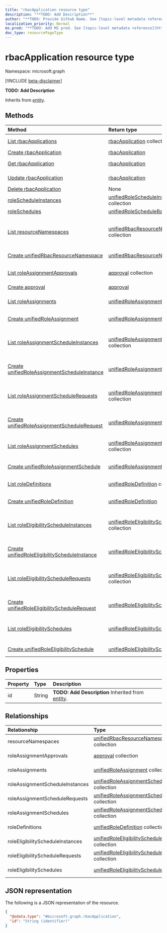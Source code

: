 ```yaml
---
title: "rbacApplication resource type"
description: "**TODO: Add Description**"
author: "**TODO: Provide Github Name. See [topic-level metadata reference](https://msgo.azurewebsites.net/add/document/guidelines/metadata.html#topic-level-metadata)**"
localization_priority: Normal
ms.prod: "**TODO: Add MS prod. See [topic-level metadata reference](https://msgo.azurewebsites.net/add/document/guidelines/metadata.html#topic-level-metadata)**"
doc_type: resourcePageType
---
```


# rbacApplication resource type

Namespace: microsoft.graph

[!INCLUDE [beta-disclaimer](../../includes/beta-disclaimer.md)]

**TODO: Add Description**


Inherits from [entity](../resources/entity.md).

## Methods
|Method|Return type|Description|
|:---|:---|:---|
|[List rbacApplications](../api/rbacapplication-list.md)|[rbacApplication](../resources/rbacapplication.md) collection|Get a list of the [rbacApplication](../resources/rbacapplication.md) objects and their properties.|
|[Create rbacApplication](../api/rbacapplication-create.md)|[rbacApplication](../resources/rbacapplication.md)|Create a new [rbacApplication](../resources/rbacapplication.md) object.|
|[Get rbacApplication](../api/rbacapplication-get.md)|[rbacApplication](../resources/rbacapplication.md)|Read the properties and relationships of a [rbacApplication](../resources/rbacapplication.md) object.|
|[Update rbacApplication](../api/rbacapplication-update.md)|[rbacApplication](../resources/rbacapplication.md)|Update the properties of a [rbacApplication](../resources/rbacapplication.md) object.|
|[Delete rbacApplication](../api/rbacapplication-delete.md)|None|Deletes a [rbacApplication](../resources/rbacapplication.md) object.|
|[roleScheduleInstances](../api/rbacapplication-rolescheduleinstances.md)|[unifiedRoleScheduleInstanceBase](../resources/unifiedrolescheduleinstancebase.md) collection|**TODO: Add Description**|
|[roleSchedules](../api/rbacapplication-roleschedules.md)|[unifiedRoleScheduleBase](../resources/unifiedroleschedulebase.md) collection|**TODO: Add Description**|
|[List resourceNamespaces](../api/rbacapplication-list-resourcenamespaces.md)|[unifiedRbacResourceNamespace](../resources/unifiedrbacresourcenamespace.md) collection|Get the unifiedRbacResourceNamespace resources from the resourceNamespaces navigation property.|
|[Create unifiedRbacResourceNamespace](../api/rbacapplication-post-resourcenamespaces.md)|[unifiedRbacResourceNamespace](../resources/unifiedrbacresourcenamespace.md)|Create a new unifiedRbacResourceNamespace object.|
|[List roleAssignmentApprovals](../api/rbacapplication-list-roleassignmentapprovals.md)|[approval](../resources/approval.md) collection|Get the approval resources from the roleAssignmentApprovals navigation property.|
|[Create approval](../api/rbacapplication-post-roleassignmentapprovals.md)|[approval](../resources/approval.md)|Create a new approval object.|
|[List roleAssignments](../api/rbacapplication-list-roleassignments.md)|[unifiedRoleAssignment](../resources/unifiedroleassignment.md) collection|Get the unifiedRoleAssignment resources from the roleAssignments navigation property.|
|[Create unifiedRoleAssignment](../api/rbacapplication-post-roleassignments.md)|[unifiedRoleAssignment](../resources/unifiedroleassignment.md)|Create a new unifiedRoleAssignment object.|
|[List roleAssignmentScheduleInstances](../api/rbacapplication-list-roleassignmentscheduleinstances.md)|[unifiedRoleAssignmentScheduleInstance](../resources/unifiedroleassignmentscheduleinstance.md) collection|Get the unifiedRoleAssignmentScheduleInstance resources from the roleAssignmentScheduleInstances navigation property.|
|[Create unifiedRoleAssignmentScheduleInstance](../api/rbacapplication-post-roleassignmentscheduleinstances.md)|[unifiedRoleAssignmentScheduleInstance](../resources/unifiedroleassignmentscheduleinstance.md)|Create a new unifiedRoleAssignmentScheduleInstance object.|
|[List roleAssignmentScheduleRequests](../api/rbacapplication-list-roleassignmentschedulerequests.md)|[unifiedRoleAssignmentScheduleRequest](../resources/unifiedroleassignmentschedulerequest.md) collection|Get the unifiedRoleAssignmentScheduleRequest resources from the roleAssignmentScheduleRequests navigation property.|
|[Create unifiedRoleAssignmentScheduleRequest](../api/rbacapplication-post-roleassignmentschedulerequests.md)|[unifiedRoleAssignmentScheduleRequest](../resources/unifiedroleassignmentschedulerequest.md)|Create a new unifiedRoleAssignmentScheduleRequest object.|
|[List roleAssignmentSchedules](../api/rbacapplication-list-roleassignmentschedules.md)|[unifiedRoleAssignmentSchedule](../resources/unifiedroleassignmentschedule.md) collection|Get the unifiedRoleAssignmentSchedule resources from the roleAssignmentSchedules navigation property.|
|[Create unifiedRoleAssignmentSchedule](../api/rbacapplication-post-roleassignmentschedules.md)|[unifiedRoleAssignmentSchedule](../resources/unifiedroleassignmentschedule.md)|Create a new unifiedRoleAssignmentSchedule object.|
|[List roleDefinitions](../api/rbacapplication-list-roledefinitions.md)|[unifiedRoleDefinition](../resources/unifiedroledefinition.md) collection|Get the unifiedRoleDefinition resources from the roleDefinitions navigation property.|
|[Create unifiedRoleDefinition](../api/rbacapplication-post-roledefinitions.md)|[unifiedRoleDefinition](../resources/unifiedroledefinition.md)|Create a new unifiedRoleDefinition object.|
|[List roleEligibilityScheduleInstances](../api/rbacapplication-list-roleeligibilityscheduleinstances.md)|[unifiedRoleEligibilityScheduleInstance](../resources/unifiedroleeligibilityscheduleinstance.md) collection|Get the unifiedRoleEligibilityScheduleInstance resources from the roleEligibilityScheduleInstances navigation property.|
|[Create unifiedRoleEligibilityScheduleInstance](../api/rbacapplication-post-roleeligibilityscheduleinstances.md)|[unifiedRoleEligibilityScheduleInstance](../resources/unifiedroleeligibilityscheduleinstance.md)|Create a new unifiedRoleEligibilityScheduleInstance object.|
|[List roleEligibilityScheduleRequests](../api/rbacapplication-list-roleeligibilityschedulerequests.md)|[unifiedRoleEligibilityScheduleRequest](../resources/unifiedroleeligibilityschedulerequest.md) collection|Get the unifiedRoleEligibilityScheduleRequest resources from the roleEligibilityScheduleRequests navigation property.|
|[Create unifiedRoleEligibilityScheduleRequest](../api/rbacapplication-post-roleeligibilityschedulerequests.md)|[unifiedRoleEligibilityScheduleRequest](../resources/unifiedroleeligibilityschedulerequest.md)|Create a new unifiedRoleEligibilityScheduleRequest object.|
|[List roleEligibilitySchedules](../api/rbacapplication-list-roleeligibilityschedules.md)|[unifiedRoleEligibilitySchedule](../resources/unifiedroleeligibilityschedule.md) collection|Get the unifiedRoleEligibilitySchedule resources from the roleEligibilitySchedules navigation property.|
|[Create unifiedRoleEligibilitySchedule](../api/rbacapplication-post-roleeligibilityschedules.md)|[unifiedRoleEligibilitySchedule](../resources/unifiedroleeligibilityschedule.md)|Create a new unifiedRoleEligibilitySchedule object.|

## Properties
|Property|Type|Description|
|:---|:---|:---|
|id|String|**TODO: Add Description** Inherited from [entity](../resources/entity.md).|

## Relationships
|Relationship|Type|Description|
|:---|:---|:---|
|resourceNamespaces|[unifiedRbacResourceNamespace](../resources/unifiedrbacresourcenamespace.md) collection|**TODO: Add Description**|
|roleAssignmentApprovals|[approval](../resources/approval.md) collection|**TODO: Add Description**|
|roleAssignments|[unifiedRoleAssignment](../resources/unifiedroleassignment.md) collection|**TODO: Add Description**|
|roleAssignmentScheduleInstances|[unifiedRoleAssignmentScheduleInstance](../resources/unifiedroleassignmentscheduleinstance.md) collection|**TODO: Add Description**|
|roleAssignmentScheduleRequests|[unifiedRoleAssignmentScheduleRequest](../resources/unifiedroleassignmentschedulerequest.md) collection|**TODO: Add Description**|
|roleAssignmentSchedules|[unifiedRoleAssignmentSchedule](../resources/unifiedroleassignmentschedule.md) collection|**TODO: Add Description**|
|roleDefinitions|[unifiedRoleDefinition](../resources/unifiedroledefinition.md) collection|**TODO: Add Description**|
|roleEligibilityScheduleInstances|[unifiedRoleEligibilityScheduleInstance](../resources/unifiedroleeligibilityscheduleinstance.md) collection|**TODO: Add Description**|
|roleEligibilityScheduleRequests|[unifiedRoleEligibilityScheduleRequest](../resources/unifiedroleeligibilityschedulerequest.md) collection|**TODO: Add Description**|
|roleEligibilitySchedules|[unifiedRoleEligibilitySchedule](../resources/unifiedroleeligibilityschedule.md) collection|**TODO: Add Description**|

## JSON representation
The following is a JSON representation of the resource.
<!-- {
  "blockType": "resource",
  "keyProperty": "id",
  "@odata.type": "microsoft.graph.rbacApplication",
  "baseType": "microsoft.graph.entity",
  "openType": false
}
-->
``` json
{
  "@odata.type": "#microsoft.graph.rbacApplication",
  "id": "String (identifier)"
}
```

